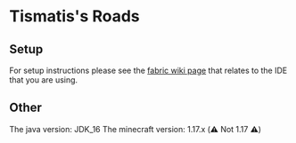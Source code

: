 # Tismatis's Roads

## Setup

For setup instructions please see the [fabric wiki page](https://fabricmc.net/wiki/tutorial:setup) that relates to the IDE that you are using.

## Other

The java version: JDK_16
The minecraft version: 1.17.x (⚠️ Not 1.17 ⚠️)
